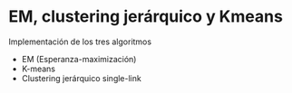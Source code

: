 # EM, clustering jerárquico y Kmeans

Implementación de los tres algoritmos
  * EM (Esperanza-maximización)
  * K-means
  * Clustering jerárquico single-link
